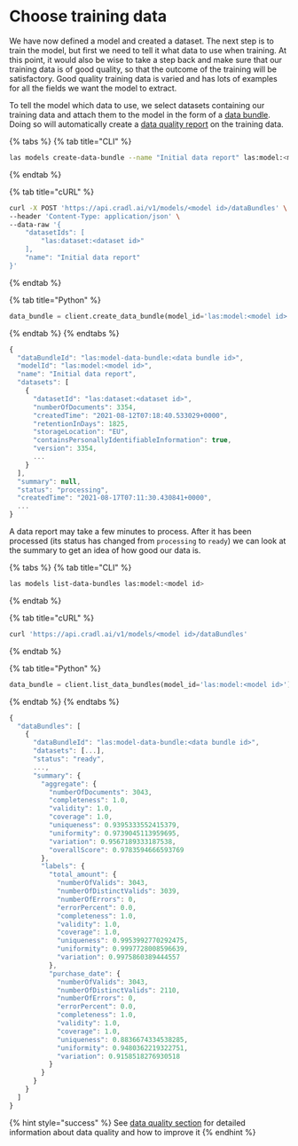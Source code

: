 # Choose training data

We have now defined a model and created a dataset. The next step is to train the model, but first we need to tell it what data to use when training. At this point, it would also be wise to take a step back and make sure that our training data is of good quality, so that the outcome of the training will be satisfactory. Good quality training data is varied and has lots of examples for all the fields we want the model to extract. 

To tell the model which data to use, we select datasets containing our training data and attach them to the model in the form of a [data bundle](../concepts/training-data.md). Doing so will automatically create a [data quality report](../concepts/training-data.md#data-report) on the training data.

{% tabs %}
{% tab title="CLI" %}
```bash
las models create-data-bundle --name "Initial data report" las:model:<model id> las:dataset:<dataset id>
```
{% endtab %}

{% tab title="cURL" %}
```bash
curl -X POST 'https://api.cradl.ai/v1/models/<model id>/dataBundles' \
--header 'Content-Type: application/json' \
--data-raw '{
    "datasetIds": [
        "las:dataset:<dataset id>"
    ],
    "name": "Initial data report"
}'
```
{% endtab %}

{% tab title="Python" %}
```python
data_bundle = client.create_data_bundle(model_id='las:model:<model id>', dataset_ids=['las:dataset:<dataset id>'], name='Initial data report')
```
{% endtab %}
{% endtabs %}

```javascript
{
  "dataBundleId": "las:model-data-bundle:<data bundle id>",
  "modelId": "las:model:<model id>",
  "name": "Initial data report",
  "datasets": [
    {
      "datasetId": "las:dataset:<dataset id>",
      "numberOfDocuments": 3354,
      "createdTime": "2021-08-12T07:18:40.533029+0000",
      "retentionInDays": 1825,
      "storageLocation": "EU",
      "containsPersonallyIdentifiableInformation": true,
      "version": 3354,
      ...
    }
  ],
  "summary": null,
  "status": "processing",
  "createdTime": "2021-08-17T07:11:30.430841+0000",
  ...
}
```

A data report may take a few minutes to process. After it has been processed \(its status has changed from `processing` to `ready`\) we can look at the summary to get an idea of how good our data is.

{% tabs %}
{% tab title="CLI" %}
```bash
las models list-data-bundles las:model:<model id> 
```
{% endtab %}

{% tab title="cURL" %}
```bash
curl 'https://api.cradl.ai/v1/models/<model id>/dataBundles'
```
{% endtab %}

{% tab title="Python" %}
```python
data_bundle = client.list_data_bundles(model_id='las:model:<model id>')
```
{% endtab %}
{% endtabs %}

```javascript
{
  "dataBundles": [
    {
      "dataBundleId": "las:model-data-bundle:<data bundle id>",
      "datasets": [...],
      "status": "ready",
      ...,
      "summary": {
        "aggregate": {
          "numberOfDocuments": 3043,
          "completeness": 1.0,
          "validity": 1.0,
          "coverage": 1.0,
          "uniqueness": 0.9395333552415379,
          "uniformity": 0.9739045113959695,
          "variation": 0.9567189333187538,
          "overallScore": 0.9783594666593769
        },
        "labels": {
          "total_amount": {
            "numberOfValids": 3043,
            "numberOfDistinctValids": 3039,
            "numberOfErrors": 0,
            "errorPercent": 0.0,
            "completeness": 1.0,
            "validity": 1.0,
            "coverage": 1.0,
            "uniqueness": 0.9953992770292475,
            "uniformity": 0.9997728008596639,
            "variation": 0.9975860389444557
          },
          "purchase_date": {
            "numberOfValids": 3043,
            "numberOfDistinctValids": 2110,
            "numberOfErrors": 0,
            "errorPercent": 0.0,
            "completeness": 1.0,
            "validity": 1.0,
            "coverage": 1.0,
            "uniqueness": 0.8836674334538285,
            "uniformity": 0.9480362219322751,
            "variation": 0.9158518276930518
          }
        }
      }
    }
  ]
}
```

{% hint style="success" %}
See [data quality section](../concepts/training-data.md#data-quality) for detailed information about data quality and how to improve it
{% endhint %}

